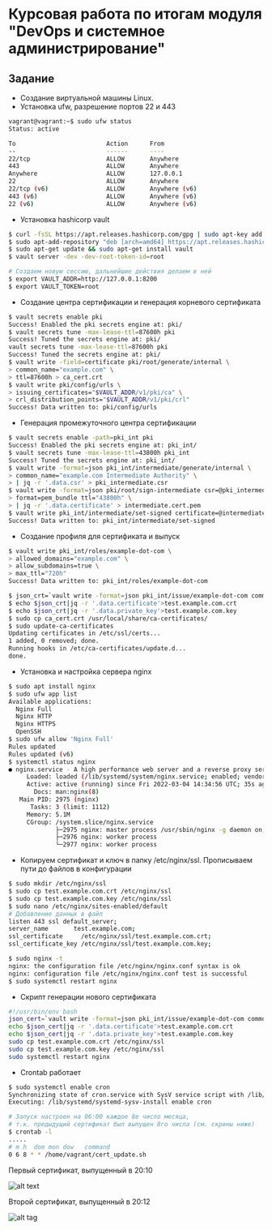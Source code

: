 # Курсовая работа по итогам модуля "DevOps и системное администрирование"

## Задание

- Создание виртуальной машины Linux.
- Установка ufw, разрешение портов 22 и 443

```bash
vagrant@vagrant:~$ sudo ufw status
Status: active

To                         Action      From
--                         ------      ----
22/tcp                     ALLOW       Anywhere
443                        ALLOW       Anywhere
Anywhere                   ALLOW       127.0.0.1
22                         ALLOW       Anywhere
22/tcp (v6)                ALLOW       Anywhere (v6)
443 (v6)                   ALLOW       Anywhere (v6)
22 (v6)                    ALLOW       Anywhere (v6)
```

- Установка hashicorp vault

```bash
$ curl -fsSL https://apt.releases.hashicorp.com/gpg | sudo apt-key add -
$ sudo apt-add-repository "deb [arch=amd64] https://apt.releases.hashicorp.com $(lsb_release -cs) main"
$ sudo apt-get update && sudo apt-get install vault
$ vault server -dev -dev-root-token-id=root

# Создаем новую сессию, дальнейшие действия делаем в ней
$ export VAULT_ADDR=http://127.0.0.1:8200
$ export VAULT_TOKEN=root
```

- Создание центра сертификации и генерация корневого сертификата

```bash
$ vault secrets enable pki
Success! Enabled the pki secrets engine at: pki/
$ vault secrets tune -max-lease-ttl=87600h pki
Success! Tuned the secrets engine at: pki/
vault secrets tune -max-lease-ttl=87600h pki
Success! Tuned the secrets engine at: pki/
$ vault write -field=certificate pki/root/generate/internal \
> common_name="example.com" \
> ttl=87600h > ca_cert.crt
$ vault write pki/config/urls \
> issuing_certificates="$VAULT_ADDR/v1/pki/ca" \
> crl_distribution_points="$VAULT_ADDR/v1/pki/crl"
Success! Data written to: pki/config/urls
```

- Генерация промежуточного центра сертификации

```bash
$ vault secrets enable -path=pki_int pki
Success! Enabled the pki secrets engine at: pki_int/
$ vault secrets tune -max-lease-ttl=43800h pki_int
Success! Tuned the secrets engine at: pki_int/
$ vault write -format=json pki_int/intermediate/generate/internal \
> common_name="example.com Intermediate Authority" \
> | jq -r '.data.csr' > pki_intermediate.csr
$ vault write -format=json pki/root/sign-intermediate csr=@pki_intermediate.csr \
> format=pem_bundle ttl="43800h" \
> | jq -r '.data.certificate' > intermediate.cert.pem
$ vault write pki_int/intermediate/set-signed certificate=@intermediate.cert.pem
Success! Data written to: pki_int/intermediate/set-signed
```
- Создание профиля для сертификата и выпуск

```bash
$ vault write pki_int/roles/example-dot-com \
> allowed_domains="example.com" \
> allow_subdomains=true \
> max_ttl="720h"
Success! Data written to: pki_int/roles/example-dot-com

$ json_crt=`vault write -format=json pki_int/issue/example-dot-com common_name="test.example.com" ttl="720h"`
$ echo $json_crt|jq -r '.data.certificate'>test.example.com.crt
$ echo $json_crt|jq -r '.data.private_key'>test.example.com.key
$ sudo cp ca_cert.crt /usr/local/share/ca-certificates/
$ sudo update-ca-certificates
Updating certificates in /etc/ssl/certs...
1 added, 0 removed; done.
Running hooks in /etc/ca-certificates/update.d...
done.
```
- Установка и настройка сервера nginx

```bash
$ sudo apt install nginx
$ sudo ufw app list
Available applications:
  Nginx Full
  Nginx HTTP
  Nginx HTTPS
  OpenSSH
$ sudo ufw allow 'Nginx Full'
Rules updated
Rules updated (v6)
$ systemctl status nginx
● nginx.service - A high performance web server and a reverse proxy server
     Loaded: loaded (/lib/systemd/system/nginx.service; enabled; vendor preset: enabled)
     Active: active (running) since Fri 2022-03-04 14:34:56 UTC; 35s ago
       Docs: man:nginx(8)
   Main PID: 2975 (nginx)
      Tasks: 3 (limit: 1112)
     Memory: 5.1M
     CGroup: /system.slice/nginx.service
             ├─2975 nginx: master process /usr/sbin/nginx -g daemon on; master_process on;
             ├─2976 nginx: worker process
             └─2977 nginx: worker process
```

- Копируем сертификат и ключ в папку /etc/nginx/ssl. Прописываем пути до файлов в конфигурации

```bash
$ sudo mkdir /etc/nginx/ssl
$ sudo cp test.example.com.crt /etc/nginx/ssl
$ sudo cp test.example.com.key /etc/nginx/ssl
$ sudo nano /etc/nginx/sites-enabled/default
# Добавление данных в файл
listen 443 ssl default_server;
server_name       test.example.com;
ssl_certificate     /etc/nginx/ssl/test.example.com.crt;
ssl_certificate_key /etc/nginx/ssl/test.example.com.key;

$ sudo nginx -t
nginx: the configuration file /etc/nginx/nginx.conf syntax is ok
nginx: configuration file /etc/nginx/nginx.conf test is successful
$ sudo systemctl restart nginx
```

- Скрипт генерации нового сертификата

```bash
#!/usr/bin/env bash
json_cert=`vault write -format=json pki_int/issue/example-dot-com common_name="test.example.com" ttl="720h"`
echo $json_cert|jq -r '.data.certificate'>test.example.com.crt
echo $json_cert|jq -r '.data.private_key'>test.example.com.key
sudo cp test.example.com.crt /etc/nginx/ssl
sudo cp test.example.com.key /etc/nginx/ssl
sudo systemctl restart nginx
```
 
- Crontab работает

```bash
$ sudo systemctl enable cron
Synchronizing state of cron.service with SysV service script with /lib/systemd/systemd-sysv-install.
Executing: /lib/systemd/systemd-sysv-install enable cron

# Запуск настроен на 06:00 каждое 8е число месяца, 
# т.к. предыдущий сертификат был выпущен 8го числа (см. скрины ниже)
$ crontab -l
.....
# m h  dom mon dow   command
0 6 8 * * /home/vagrant/cert_update.sh
```
Первый сертификат, выпущенный в 20:10

![alt text](https://user-images.githubusercontent.com/93088132/157435340-c30b191e-8901-4992-bcd9-c98e82d51ffe.png)

Второй сертификат, выпущенный в 20:12

![alt tag](https://user-images.githubusercontent.com/93088132/157435348-21338ae5-a49c-4779-9b6d-be31b07b2905.png)